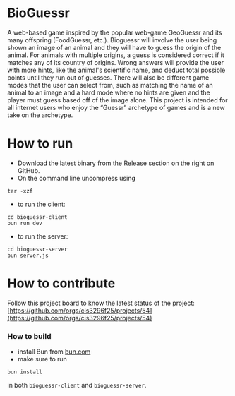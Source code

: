 # BioGuessr
A web-based game inspired by the popular web-game GeoGuessr and its many offspring (FoodGuessr, etc.). Bioguessr will involve the user being shown an image of an animal and they will have to guess the origin of the animal. For animals with multiple origins, a guess is considered correct if it matches any of its country of origins. Wrong answers will provide the user with more hints, like the animal's scientific name, and deduct total possible points until they run out of guesses. There will also be different game modes that the user can select from, such as matching the name of an animal to an image and a hard mode where no hints are given and the player must guess based off of the image alone. This project is intended for all internet users who enjoy the “Guessr” archetype of games and is a new take on the archetype.

# How to run
- Download the latest binary from the Release section on the right on GitHub.  
- On the command line uncompress using
```
tar -xzf  
```
- to run the client:
```
cd bioguessr-client
bun run dev
```
- to run the server:
```
cd bioguessr-server
bun server.js
```
# How to contribute
Follow this project board to know the latest status of the project: [https://github.com/orgs/cis3296f25/projects/54](https://github.com/orgs/cis3296f25/projects/54)

### How to build
- install Bun from [bun.com](https://bun.com/) 
- make sure to run
```
bun install
```
in both `bioguessr-client` and `bioguessr-server`.
